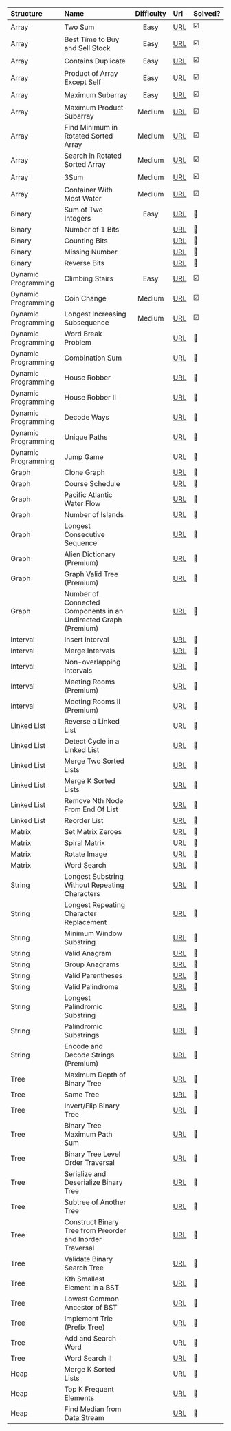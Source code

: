 | Structure           | Name                                                            | Difficulty | Url       | Solved?                 |
| :------------------ | :-------------------------------------------------------------- | :--------: | :-------- | :---------------------- |
| Array               | Two Sum                                                         |    Easy    | [URL][1]  | :ballot_box_with_check: |
| Array               | Best Time to Buy and Sell Stock                                 |    Easy    | [URL][2]  | :ballot_box_with_check: |
| Array               | Contains Duplicate                                              |    Easy    | [URL][3]  | :ballot_box_with_check: |
| Array               | Product of Array Except Self                                    |    Easy    | [URL][4]  | :ballot_box_with_check: |
| Array               | Maximum Subarray                                                |    Easy    | [URL][5]  | :ballot_box_with_check: |
| Array               | Maximum Product Subarray                                        |   Medium   | [URL][6]  | :ballot_box_with_check: |
| Array               | Find Minimum in Rotated Sorted Array                            |   Medium   | [URL][7]  | :ballot_box_with_check: |
| Array               | Search in Rotated Sorted Array                                  |   Medium   | [URL][8]  | :ballot_box_with_check: |
| Array               | 3Sum                                                            |   Medium   | [URL][9]  | :ballot_box_with_check: |
| Array               | Container With Most Water                                       |   Medium   | [URL][10] | :ballot_box_with_check: |
| Binary              | Sum of Two Integers                                             |    Easy    | [URL][11] | :black_square_button:   |
| Binary              | Number of 1 Bits                                                |            | [URL][12] | :black_square_button:   |
| Binary              | Counting Bits                                                   |            | [URL][13] | :black_square_button:   |
| Binary              | Missing Number                                                  |            | [URL][14] | :black_square_button:   |
| Binary              | Reverse Bits                                                    |            | [URL][15] | :black_square_button:   |
| Dynamic Programming | Climbing Stairs                                                 |    Easy    | [URL][16] | :ballot_box_with_check: |
| Dynamic Programming | Coin Change                                                     |   Medium   | [URL][17] | :ballot_box_with_check: |
| Dynamic Programming | Longest Increasing Subsequence                                  |   Medium   | [URL][18] | :ballot_box_with_check: |
| Dynamic Programming | Word Break Problem                                              |            | [URL][19] | :black_square_button:   |
| Dynamic Programming | Combination Sum                                                 |            | [URL][20] | :black_square_button:   |
| Dynamic Programming | House Robber                                                    |            | [URL][21] | :black_square_button:   |
| Dynamic Programming | House Robber II                                                 |            | [URL][22] | :black_square_button:   |
| Dynamic Programming | Decode Ways                                                     |            | [URL][23] | :black_square_button:   |
| Dynamic Programming | Unique Paths                                                    |            | [URL][24] | :black_square_button:   |
| Dynamic Programming | Jump Game                                                       |            | [URL][25] | :black_square_button:   |
| Graph               | Clone Graph                                                     |            | [URL][26] | :black_square_button:   |
| Graph               | Course Schedule                                                 |            | [URL][27] | :black_square_button:   |
| Graph               | Pacific Atlantic Water Flow                                     |            | [URL][28] | :black_square_button:   |
| Graph               | Number of Islands                                               |            | [URL][29] | :black_square_button:   |
| Graph               | Longest Consecutive Sequence                                    |            | [URL][30] | :black_square_button:   |
| Graph               | Alien Dictionary (Premium)                                      |            | [URL][31] | :black_square_button:   |
| Graph               | Graph Valid Tree (Premium)                                      |            | [URL][32] | :black_square_button:   |
| Graph               | Number of Connected Components in an Undirected Graph (Premium) |            | [URL][33] | :black_square_button:   |
| Interval            | Insert Interval                                                 |            | [URL][34] | :black_square_button:   |
| Interval            | Merge Intervals                                                 |            | [URL][35] | :black_square_button:   |
| Interval            | Non-overlapping Intervals                                       |            | [URL][36] | :black_square_button:   |
| Interval            | Meeting Rooms (Premium)                                         |            | [URL][37] | :black_square_button:   |
| Interval            | Meeting Rooms II (Premium)                                      |            | [URL][38] | :black_square_button:   |
| Linked List         | Reverse a Linked List                                           |            | [URL][39] | :black_square_button:   |
| Linked List         | Detect Cycle in a Linked List                                   |            | [URL][40] | :black_square_button:   |
| Linked List         | Merge Two Sorted Lists                                          |            | [URL][41] | :black_square_button:   |
| Linked List         | Merge K Sorted Lists                                            |            | [URL][42] | :black_square_button:   |
| Linked List         | Remove Nth Node From End Of List                                |            | [URL][43] | :black_square_button:   |
| Linked List         | Reorder List                                                    |            | [URL][44] | :black_square_button:   |
| Matrix              | Set Matrix Zeroes                                               |            | [URL][45] | :black_square_button:   |
| Matrix              | Spiral Matrix                                                   |            | [URL][46] | :black_square_button:   |
| Matrix              | Rotate Image                                                    |            | [URL][47] | :black_square_button:   |
| Matrix              | Word Search                                                     |            | [URL][48] | :black_square_button:   |
| String              | Longest Substring Without Repeating Characters                  |            | [URL][49] | :black_square_button:   |
| String              | Longest Repeating Character Replacement                         |            | [URL][50] | :black_square_button:   |
| String              | Minimum Window Substring                                        |            | [URL][51] | :black_square_button:   |
| String              | Valid Anagram                                                   |            | [URL][52] | :black_square_button:   |
| String              | Group Anagrams                                                  |            | [URL][53] | :black_square_button:   |
| String              | Valid Parentheses                                               |            | [URL][54] | :black_square_button:   |
| String              | Valid Palindrome                                                |            | [URL][55] | :black_square_button:   |
| String              | Longest Palindromic Substring                                   |            | [URL][56] | :black_square_button:   |
| String              | Palindromic Substrings                                          |            | [URL][57] | :black_square_button:   |
| String              | Encode and Decode Strings (Premium)                             |            | [URL][58] | :black_square_button:   |
| Tree                | Maximum Depth of Binary Tree                                    |            | [URL][59] | :black_square_button:   |
| Tree                | Same Tree                                                       |            | [URL][60] | :black_square_button:   |
| Tree                | Invert/Flip Binary Tree                                         |            | [URL][61] | :black_square_button:   |
| Tree                | Binary Tree Maximum Path Sum                                    |            | [URL][62] | :black_square_button:   |
| Tree                | Binary Tree Level Order Traversal                               |            | [URL][63] | :black_square_button:   |
| Tree                | Serialize and Deserialize Binary Tree                           |            | [URL][64] | :black_square_button:   |
| Tree                | Subtree of Another Tree                                         |            | [URL][65] | :black_square_button:   |
| Tree                | Construct Binary Tree from Preorder and Inorder Traversal       |            | [URL][66] | :black_square_button:   |
| Tree                | Validate Binary Search Tree                                     |            | [URL][67] | :black_square_button:   |
| Tree                | Kth Smallest Element in a BST                                   |            | [URL][68] | :black_square_button:   |
| Tree                | Lowest Common Ancestor of BST                                   |            | [URL][69] | :black_square_button:   |
| Tree                | Implement Trie (Prefix Tree)                                    |            | [URL][70] | :black_square_button:   |
| Tree                | Add and Search Word                                             |            | [URL][71] | :black_square_button:   |
| Tree                | Word Search II                                                  |            | [URL][72] | :black_square_button:   |
| Heap                | Merge K Sorted Lists                                            |            | [URL][73] | :black_square_button:   |
| Heap                | Top K Frequent Elements                                         |            | [URL][74] | :black_square_button:   |
| Heap                | Find Median from Data Stream                                    |            | [URL][75] | :black_square_button:   |

[1]: https://leetcode.com/problems/two-sum/                                                  
[2]: https://leetcode.com/problems/best-time-to-buy-and-sell-stock/                          
[3]: https://leetcode.com/problems/contains-duplicate/                                       
[4]: https://leetcode.com/problems/product-of-array-except-self/                             
[5]: https://leetcode.com/problems/maximum-subarray/                                         
[6]: https://leetcode.com/problems/maximum-product-subarray/                                 
[7]: https://leetcode.com/problems/find-minimum-in-rotated-sorted-array/                     
[8]: https://leetcode.com/problems/search-in-rotated-sorted-array/                           
[9]: https://leetcode.com/problems/3sum/                                                     
[10]: https://leetcode.com/problems/container-with-most-water/                                
[11]: https://leetcode.com/problems/sum-of-two-integers/                                      
[12]: https://leetcode.com/problems/number-of-1-bits/                                         
[13]: https://leetcode.com/problems/counting-bits/                                            
[14]: https://leetcode.com/problems/missing-number/                                           
[15]: https://leetcode.com/problems/reverse-bits/                                             
[16]: https://leetcode.com/problems/climbing-stairs/                                          
[17]: https://leetcode.com/problems/coin-change/                                              
[18]: https://leetcode.com/problems/longest-increasing-subsequence/                           
[19]: https://leetcode.com/problems/word-break/                                               
[20]: https://leetcode.com/problems/combination-sum-iv/                                       
[21]: https://leetcode.com/problems/house-robber/                                             
[22]: https://leetcode.com/problems/house-robber-ii/                                          
[23]: https://leetcode.com/problems/decode-ways/                                              
[24]: https://leetcode.com/problems/unique-paths/                                             
[25]: https://leetcode.com/problems/jump-game/                                                
[26]: https://leetcode.com/problems/clone-graph/                                              
[27]: https://leetcode.com/problems/course-schedule/                                          
[28]: https://leetcode.com/problems/pacific-atlantic-water-flow/                              
[29]: https://leetcode.com/problems/number-of-islands/                                        
[30]: https://leetcode.com/problems/longest-consecutive-sequence/                             
[31]: https://leetcode.com/problems/alien-dictionary/                                         
[32]: https://leetcode.com/problems/graph-valid-tree/                                         
[33]: https://leetcode.com/problems/number-of-connected-components-in-an-undirected-graph/    
[34]: https://leetcode.com/problems/insert-interval/                                          
[35]: https://leetcode.com/problems/merge-intervals/                                          
[36]: https://leetcode.com/problems/non-overlapping-intervals/                                
[37]: https://leetcode.com/problems/meeting-rooms/                                            
[38]: https://leetcode.com/problems/meeting-rooms-ii/                                         
[39]: https://leetcode.com/problems/reverse-linked-list/                                      
[40]: https://leetcode.com/problems/linked-list-cycle/                                        
[41]: https://leetcode.com/problems/merge-two-sorted-lists/                                   
[42]: https://leetcode.com/problems/merge-k-sorted-lists/                                     
[43]: https://leetcode.com/problems/remove-nth-node-from-end-of-list/                         
[44]: https://leetcode.com/problems/reorder-list/                                             
[45]: https://leetcode.com/problems/set-matrix-zeroes/                                        
[46]: https://leetcode.com/problems/spiral-matrix/                                            
[47]: https://leetcode.com/problems/rotate-image/                                             
[48]: https://leetcode.com/problems/word-search/                                              
[49]: https://leetcode.com/problems/longest-substring-without-repeating-characters/           
[50]: https://leetcode.com/problems/longest-repeating-character-replacement/                  
[51]: https://leetcode.com/problems/minimum-window-substring/                                 
[52]: https://leetcode.com/problems/valid-anagram/                                            
[53]: https://leetcode.com/problems/group-anagrams/                                           
[54]: https://leetcode.com/problems/valid-parentheses/                                        
[55]: https://leetcode.com/problems/valid-palindrome/                                         
[56]: https://leetcode.com/problems/longest-palindromic-substring/                            
[57]: https://leetcode.com/problems/palindromic-substrings/                                   
[58]: https://leetcode.com/problems/encode-and-decode-strings/                                
[59]: https://leetcode.com/problems/maximum-depth-of-binary-tree/                             
[60]: https://leetcode.com/problems/same-tree/                                                
[61]: https://leetcode.com/problems/invert-binary-tree/                                       
[62]: https://leetcode.com/problems/binary-tree-maximum-path-sum/                             
[63]: https://leetcode.com/problems/binary-tree-level-order-traversal/                        
[64]: https://leetcode.com/problems/serialize-and-deserialize-binary-tree/                    
[65]: https://leetcode.com/problems/subtree-of-another-tree/                                  
[66]: https://leetcode.com/problems/construct-binary-tree-from-preorder-and-inorder-traversal/
[67]: https://leetcode.com/problems/validate-binary-search-tree/                              
[68]: https://leetcode.com/problems/kth-smallest-element-in-a-bst/                            
[69]: https://leetcode.com/problems/lowest-common-ancestor-of-a-binary-search-tree/           
[70]: https://leetcode.com/problems/implement-trie-prefix-tree/                               
[71]: https://leetcode.com/problems/add-and-search-word-data-structure-design/                
[72]: https://leetcode.com/problems/word-search-ii/                                           
[73]: https://leetcode.com/problems/merge-k-sorted-lists/                                     
[74]: https://leetcode.com/problems/top-k-frequent-elements/                                  
[75]: https://leetcode.com/problems/find-median-from-data-stream/                             
